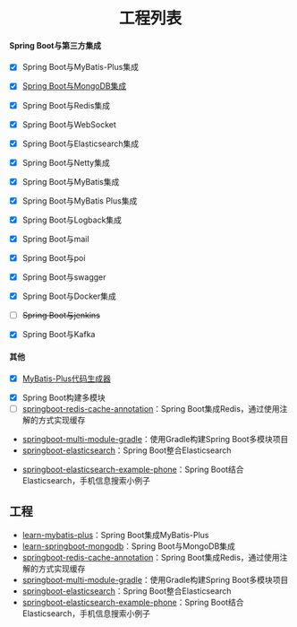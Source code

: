 <h1 align="center">工程列表</h1>



#### Spring Boot与第三方集成



- [x] Spring Boot与MyBatis-Plus集成

- [x] [Spring Boot与MongoDB集成](https://github.com/fengwenyi/learn-springboot-mongodb)

* [x] Spring Boot与Redis集成

* [x] Spring Boot与WebSocket
* [x] Spring Boot与Elasticsearch集成
* [x] Spring Boot与Netty集成
* [x] Spring Boot与MyBatis集成
* [x] Spring Boot与MyBatis Plus集成
* [x] Spring Boot与Logback集成
* [x] Spring Boot与mail
* [x] Spring Boot与poi
* [x] Spring Boot与swagger
* [x] Spring Boot与Docker集成
* [ ] ~~Spring Boot与jenkins~~
* [x] Spring Boot与Kafka



#### 其他



- [x] [MyBatis-Plus代码生成器](https://github.com/fengwenyi/mybatis-plus-code-generator)

* [x] Spring Boot构建多模块
* [ ] [springboot-redis-cache-annotation](./springboot-redis-cache-annotation)：Spring Boot集成Redis，通过使用注解的方式实现缓存
* [springboot-multi-module-gradle](./springboot-multi-module-gradle)：使用Gradle构建Spring Boot多模块项目
* [springboot-elasticsearch](./springboot-elasticsearch)：Spring Boot整合Elasticsearch
- [springboot-elasticsearch-example-phone](./springboot-elasticsearch-example-phone)：Spring Boot结合Elasticsearch，手机信息搜索小例子





## 工程



- [learn-mybatis-plus](https://github.com/fengwenyi/learn-mybatis-plus)：Spring Boot集成MyBatis-Plus
- [learn-springboot-mongodb](https://github.com/fengwenyi/learn-springboot-mongodb)：Spring Boot与MongoDB集成
- [springboot-redis-cache-annotation](./springboot-redis-cache-annotation)：Spring Boot集成Redis，通过使用注解的方式实现缓存
- [springboot-multi-module-gradle](./springboot-multi-module-gradle)：使用Gradle构建Spring Boot多模块项目
- [springboot-elasticsearch](./springboot-elasticsearch)：Spring Boot整合Elasticsearch
- [springboot-elasticsearch-example-phone](./springboot-elasticsearch-example-phone)：Spring Boot结合Elasticsearch，手机信息搜索小例子
